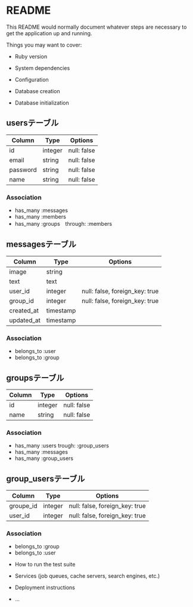 # README

This README would normally document whatever steps are necessary to get the
application up and running.

Things you may want to cover:

* Ruby version

* System dependencies

* Configuration

* Database creation



* Database initialization

 ## usersテーブル
|Column|Type|Options|
|------|----|-------|
|id|integer|null: false|
|email|string|null: false|
|password|string|null: false|
|name|string|null: false|
### Association
- has_many :messages
- has_many :members
- has_many :groups　through: :members


## messagesテーブル
|Column|Type|Options|
|------|----|-------|
|image|string|
|text|text|
|user_id|integer|null: false, foreign_key: true|
|group_id|integer|null: false, foreign_key: true|
|created_at|timestamp|
|updated_at|timestamp|

### Association
- belongs_to :user
- belongs_to :group

## groupsテーブル
|Column|Type|Options|
|------|----|-------|
|id|integer|null: false|
|name|string|null: false|

### Association
- has_many :users trough: :group_users
- has_many :messages
- has_many :group_users

## group_usersテーブル
|Column|Type|Options|
|------|----|-------|
|groupe_id|integer|null: false, foreign_key: true|
|user_id|integer|null: false, foreign_key: true|
### Association
- belongs_to :group
- belongs_to :user



* How to run the test suite

* Services (job queues, cache servers, search engines, etc.)

* Deployment instructions

* ...
